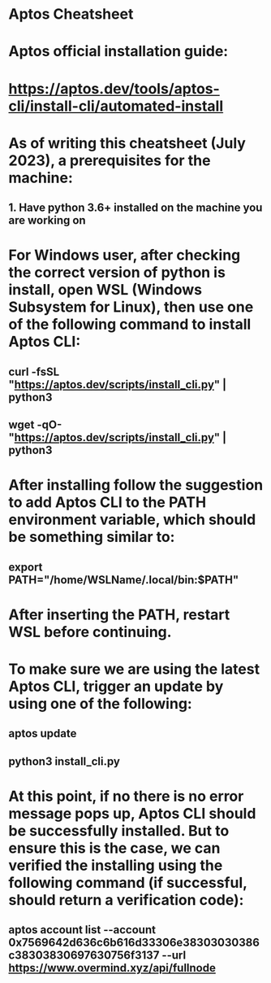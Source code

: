 # Aptos Cheatsheet
#
# Aptos official installation guide:
#  https://aptos.dev/tools/aptos-cli/install-cli/automated-install
#
# As of writing this cheatsheet (July 2023), a prerequisites for the machine:
##  1. Have python 3.6+ installed on the machine you are working on
#
# For Windows user, after checking the correct version of python is install, open WSL (Windows Subsystem for Linux), then use one of the following command to install Aptos CLI:
##  curl -fsSL "https://aptos.dev/scripts/install_cli.py" | python3
##  wget -qO- "https://aptos.dev/scripts/install_cli.py" | python3
#
# After installing follow the suggestion to add Aptos CLI to the PATH environment variable, which should be something similar to:
## export PATH="/home/WSLName/.local/bin:$PATH"
#
# After inserting the PATH, restart WSL before continuing.
#
# To make sure we are using the latest Aptos CLI, trigger an update by using one of the following:
##  aptos update
##  python3 install_cli.py
#
# At this point, if no there is no error message pops up, Aptos CLI should be successfully installed.  But to ensure this is the case, we can verified the installing using the following command (if successful, should return a verification code):
##  aptos account list --account 0x7569642d636c6b616d33306e38303030386c38303830697630756f3137 --url https://www.overmind.xyz/api/fullnode
#
